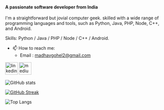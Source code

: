 #### A passionate software developer from India

I'm a straightforward but jovial computer geek. skilled with a wide range of programming languages and tools, such as Python, Java, PHP, Node, C++, and Android.

Skills: Python / Java / PHP / Node / C++ / Android.

- 📫 How to reach me:
  - Email : madhavgohel2@gmail.com 


[<img src='https://cdn3.iconfinder.com/data/icons/2018-social-media-black-and-white-logos/1000/2018_social_media_popular_app_logo_linkedin-512.png' alt='linkedin' height='40'>](https://www.linkedin.com/in/madhav-gohel/)  [<img src='https://uxwing.com/wp-content/themes/uxwing/download/brands-and-social-media/medium-round-icon.png' alt='medium' height='40'>](https://madhavgohel.medium.com/)  

<!--- ![Metrics](https://metrics.lecoq.io/Madhav-Gohel?template=classic&isocalendar=1&base=header%2C%20activity%2C%20community%2C%20repositories%2C%20metadata&base.indepth=false&base.hireable=false&base.skip=false&isocalendar=false&isocalendar.duration=full-year&config.timezone=Asia%2FCalcutta)
--->
![GitHub stats](https://github-readme-stats.vercel.app/api?username=Madhav-Gohel&show_icons=true&theme=transparent&hide_border=true)

[![GitHub Streak](https://github-readme-streak-stats.herokuapp.com?user=Madhav-Gohel&theme=transparent&hide_current_streak=true)](https://git.io/streak-stats)

![Top Langs](https://github-readme-stats.vercel.app/api/top-langs/?username=Madhav-Gohel&layout=pie&theme=transparent&hide_border=true)
